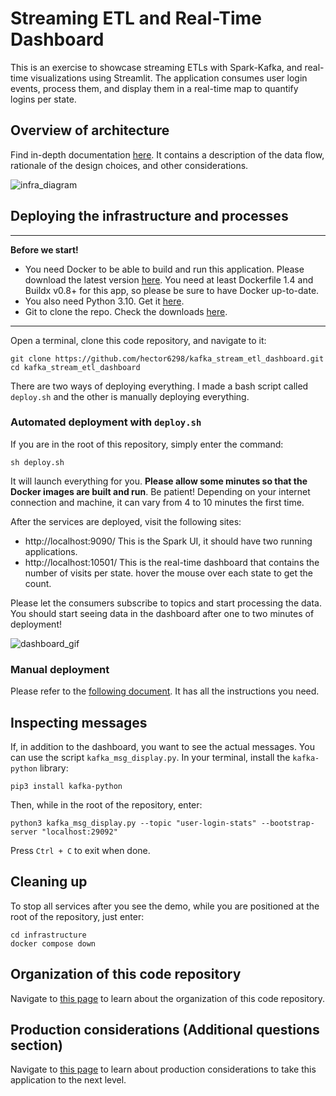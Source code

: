 # Streaming ETL and Real-Time Dashboard

This is an exercise to showcase streaming ETLs with Spark-Kafka, and real-time visualizations using Streamlit.
The application consumes user login events, process them, and display them in a real-time map to quantify logins per state.

## Overview of architecture
Find in-depth documentation [here](https://github.com/hector6298/kafka_stream_etl_dashboard/blob/main/docs/architecture_overview.md). It contains a description of the data flow, rationale of the design choices, and other considerations.

![infra_diagram](https://github.com/user-attachments/assets/7b1237ba-bf0a-4f8e-a464-e8c9b1eac136)

## Deploying the infrastructure and processes
--- 
**Before we start!**
- You need Docker to be able to build and run this application. Please download the latest version [here](https://docs.docker.com/get-started/get-docker/). You need at least Dockerfile 1.4 and Buildx v0.8+ for this app, so please be sure to have Docker up-to-date.
- You also need Python 3.10. Get it [here](https://www.python.org/downloads/release/python-3100/).
- Git to clone the repo. Check the downloads [here](https://git-scm.com/downloads).
---
Open a terminal, clone this code repository, and navigate to it:

```
git clone https://github.com/hector6298/kafka_stream_etl_dashboard.git
cd kafka_stream_etl_dashboard
```

There are two ways of deploying everything. I made a bash script called `deploy.sh` and the other is manually deploying everything.


### Automated deployment with `deploy.sh`

If you are in the root of this repository, simply enter the command:

```
sh deploy.sh
```

It will launch everything for you. **Please allow some minutes so that the Docker images are built and run**. Be patient!
Depending on your internet connection and machine, it can vary from 4 to 10 minutes the first time.

After the services are deployed, visit the following sites:

- http://localhost:9090/ This is the Spark UI, it should have two running applications.
- http://localhost:10501/ This is the real-time dashboard that contains the number of visits per state. hover the mouse over each state to get the count.


Please let the consumers subscribe to topics and start processing the data. You should start seeing data in the dashboard after one to two minutes of deployment!

![dashboard_gif](https://github.com/user-attachments/assets/571b039d-e7a0-4742-b32e-4681c31b1d7e)


### Manual deployment

Please refer to the [following document](https://github.com/hector6298/kafka_stream_etl_dashboard/blob/main/docs/manual_deployment.md). It has all the instructions you need.


## Inspecting messages
If, in addition to the dashboard, you want to see the actual messages. You can use the script `kafka_msg_display.py`.
In your terminal, install the `kafka-python` library:

```
pip3 install kafka-python
```

Then, while in the root of the repository, enter:

```
python3 kafka_msg_display.py --topic "user-login-stats" --bootstrap-server "localhost:29092"
```

Press `Ctrl + C` to exit when done.

## Cleaning up
To stop all services after you see the demo, while you are positioned at the root of the repository, just enter:

```
cd infrastructure
docker compose down
```


## Organization of this code repository

Navigate to [this page](https://github.com/hector6298/kafka_stream_etl_dashboard/blob/main/docs/code_organization.md) to learn about the organization of this code repository.

## Production considerations (Additional questions section)

Navigate to [this page](https://github.com/hector6298/kafka_stream_etl_dashboard/blob/main/docs/additional_questions.md) to learn about production considerations to take this application to the next level.



